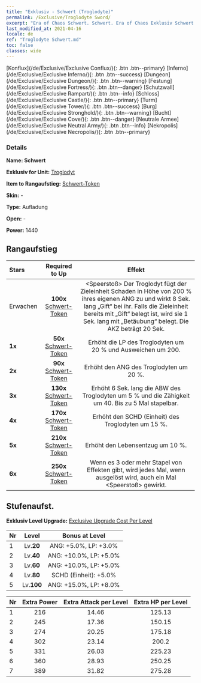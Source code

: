 ```yaml
---
title: "Exklusiv - Schwert (Troglodyte)"
permalink: /Exclusive/Troglodyte Sword/
excerpt: "Era of Chaos Schwert. Schwert. Era of Chaos Exklusiv Schwert. Troglodyt Exklusiv."
last_modified_at: 2021-04-16
locale: de
ref: "Troglodyte Schwert.md"
toc: false
classes: wide
---
```

 [Konflux](/de/Exclusive/Exclusive Conflux/){: .btn .btn--primary} [Inferno](/de/Exclusive/Exclusive Inferno/){: .btn .btn--success} [Dungeon](/de/Exclusive/Exclusive Dungeon/){: .btn .btn--warning} [Festung](/de/Exclusive/Exclusive Fortress/){: .btn .btn--danger} [Schutzwall](/de/Exclusive/Exclusive Rampart/){: .btn .btn--info} [Schloss](/de/Exclusive/Exclusive Castle/){: .btn .btn--primary} [Turm](/de/Exclusive/Exclusive Tower/){: .btn .btn--success} [Burg](/de/Exclusive/Exclusive Stronghold/){: .btn .btn--warning} [Bucht](/de/Exclusive/Exclusive Cove/){: .btn .btn--danger} [Neutrale Armee](/de/Exclusive/Exclusive Neutral Army/){: .btn .btn--info} [Nekropolis](/de/Exclusive/Exclusive Necropolis/){: .btn .btn--primary} 

### Details
 **Name: Schwert** 

 **Exklusiv for Unit:** [Troglodyt](/de/units/Troglodyte/) 

 **Item to Rangaufstieg:** [Schwert-Token](/de/Items/con_912/)

 **Skin:** -

 **Type:** Aufladung

 **Open:** -

 **Power:** 1440

## Rangaufstieg

  |     Stars    |  Required to Up | Effekt |
  |:-------------|:---------------:|:---------------:|
  |  Erwachen  | **100x** [Schwert-Token](/de/Items/con_912/) | <Speerstoß> Der Troglodyt fügt der Zieleinheit Schaden in Höhe von 200 % ihres eigenen ANG zu und wirkt 8 Sek. lang „Gift“ bei ihr. Falls die Zieleinheit bereits mit „Gift“ belegt ist, wird sie 1 Sek. lang mit „Betäubung“ belegt. Die AKZ beträgt 20 Sek. |
  | **1x** <i class="fas fa-star"/> | **50x** [Schwert-Token](/de/Items/con_912/) | Erhöht die LP des Troglodyten um 20 % und Ausweichen um 200. |
  | **2x** <i class="fas fa-star"/> | **90x** [Schwert-Token](/de/Items/con_912/) | Erhöht den ANG des Troglodyten um 20 %. |
  | **3x** <i class="fas fa-star"/> | **130x** [Schwert-Token](/de/Items/con_912/) | <Witterung des Zauberbrechers> Erhöht 6 Sek. lang die ABW des Troglodyten um 5 % und die Zähigkeit um 40. Bis zu 5 Mal stapelbar. |
  | **4x** <i class="fas fa-star"/> | **170x** [Schwert-Token](/de/Items/con_912/) | Erhöht den SCHD (Einheit) des Troglodyten um 15 %. |
  | **5x** <i class="fas fa-star"/> | **210x** [Schwert-Token](/de/Items/con_912/) | Erhöht den Lebensentzug um 10 %. |
  | **6x** <i class="fas fa-star"/> | **250x** [Schwert-Token](/de/Items/con_912/) | <Witterung des Zauberbrechers> Wenn es 3 oder mehr Stapel von Effekten gibt, wird jedes Mal, wenn <Witterung des Zauberbrechers> ausgelöst wird, auch ein Mal <Speerstoß> gewirkt. |


## Stufenaufst.
 **Exklusiv Level Upgrade:** [Exclusive Upgrade Cost Per Level](/Exclusive/ExclusiveUpgradeCostPerLevel/)

  |  Nr  |   Level  | Bonus at Level |
  |:-----|:--------:|:--------------:|
  | 1 | Lv.**20** | ANG: +5.0%, LP: +3.0% |
  | 2 | Lv.**40** | ANG: +10.0%, LP: +5.0% |
  | 3 | Lv.**60** | ANG: +10.0%, LP: +5.0% |
  | 4 | Lv.**80** | SCHD (Einheit): +5.0% |
  | 5 | Lv.**100** | ANG: +15.0%, LP: +8.0% |


  |  Nr  |  Extra Power | Extra Attack per Level | Extra HP per Level |
  |:-----|:--------:|:--------:|:--------:|
  | 1 | 216 | 14.46 | 125.13 |
  | 2 | 245 | 17.36 | 150.15 |
  | 3 | 274 | 20.25 | 175.18 |
  | 4 | 302 | 23.14 | 200.2 |
  | 5 | 331 | 26.03 | 225.23 |
  | 6 | 360 | 28.93 | 250.25 |
  | 7 | 389 | 31.82 | 275.28 |


